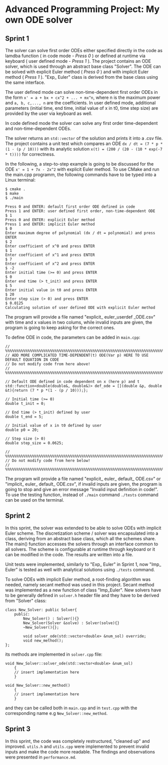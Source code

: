 # Advanced Programming Project: My own ODE solver

## Sprint 1

The solver can solve first order ODEs either specified directly in the code as lamdba function ( in code mode - *Press 0* ) or defined at runtime via keyboard ( user defined mode - *Press 1* ).
The project contains an ODE solver, which is used through an abstract base class "Solver". The ODE can be solved with explicit Euler method ( *Press 0* ) and with implicit Euler method ( *Press 1* ).
"Exp_ Euler" class is derived from the base class using the same interface.

The user defined mode can solve non-time-dependent first order ODEs in the form `x' = a + bx + cx^2 + ... + mx^n`, where n is the maximum power and `a, b, c,..., n` are the coefficients. In user defined mode, additional parameters (initial time, end time, initial value of x in t0, time step size) are provided by the user via keyboard as well.

In code defined mode the solver can solve any first order time-dependent and non-time-dependent ODEs.

The solver returns an `std::vector` of the solution and prints it into a .csv file.
The project contains a unit test which compares an ODE `dx / dt = (7 * p *(1 - (p / 10)))` with its analytic solution `x(t) = (200 / (20 - (10 * exp(-7 * t))))` for correctness.

In the following, a step-to-step example is going to be discussed for the ODE `x' = 1 + 7x - 2x^2` with explicit Euler method.
To use CMake and run the main.cpp programm, the following commands have to be typed into a Linux terminal:

```
$ cmake .
$ make 
$ ./main

Press 0 and ENTER: default first order ODE defined in code
Press 1 and ENTER: user defined first order, non-time-dependent ODE
$ 1
Press 0 and ENTER: explicit Euler method
Press 1 and ENTER: implicit Euler method
$ 0   
Enter maximum degree of polynomial (dx / dt = polynomial) and press ENTER
$ 2
Enter coefficient of x^0 and press ENTER
$ 1
Enter coefficient of x^1 and press ENTER
$ 7
Enter coefficient of x^2 and press ENTER
$ -2
Enter initial time (>= 0) and press ENTER
$ 0
Enter end time (> t_init) and press ENTER
$ 5
Enter initial value in t0 and press ENTER
$ 20
Enter step size (> 0) and press ENTER
$ 0.0125
Calculating solution of user defined ODE with explicit Euler method
```
The program will provide a file named "explicit_ euler_userdef _ODE.csv" with time and x values in two colums, while invalid inputs are given, the program is going to keep asking for the correct ones.

To define ODE in code, the parameters can be added in `main.cpp`:
```
// %%%%%%%%%%%%%%%%%%%%%%%%%%%%%%%%%%%%%%%%%%%%%%%%%%%%%%%%%%%%%%%%%%%%%%%%%%%%%%%%%%%%%%%%%%%%%%%%
// ADD MORE COMPLICATED TIME-DEPENDENT(t) ODE(Var p) HERE TO USE DEFAULT EQUATION IN CODE
// Do not modify code from here above!
// %%%%%%%%%%%%%%%%%%%%%%%%%%%%%%%%%%%%%%%%%%%%%%%%%%%%%%%%%%%%%%%%%%%%%%%%%%%%%%%%%%%%%%%%%%%%%%%%

// Default ODE defined in code dependent on x (here p) and t
std::function<double(double&, double&)> def_ode = [](double &p, double &t){return (7 * p *(1 - (p / 10)));};

// Initial time (>= 0)
double t_init = 0;

// End time (> t_init) defined by user
double t_end = 5;

// Initial value of x in t0 defined by user
double p0 = 20;

// Step size (> 0)
double step_size = 0.0625;

// %%%%%%%%%%%%%%%%%%%%%%%%%%%%%%%%%%%%%%%%%%%%%%%%%%%%%%%%%%%%%%%%%%%%%%%%%%%%%%%%%%%%%%%%%%%%%%%%
// Do not modify code from here below!
// %%%%%%%%%%%%%%%%%%%%%%%%%%%%%%%%%%%%%%%%%%%%%%%%%%%%%%%%%%%%%%%%%%%%%%%%%%%%%%%%%%%%%%%%%%%%%%%%
```
The program will provide a file named "explicit_ euler_ default_ ODE.csv" or "implicit_ euler_ default_ ODE.csv", if invalid inputs are given, the program is going to stop and give an error message "Invalid input definition in code!".
To use the testing function, instead of `./main` command `./tests` command can be used on the terminal.

## Sprint 2

In this sprint, the solver was extended to be able to solve ODEs with implicit Euler scheme. The discretization scheme / solver was encapsulated into a class, deriving from an abstract base class, which all the schemes share.
The main() function accesses the solvers through an interface common to all solvers. The scheme is configurable at runtime through keyboard or it can be modified in the code. The results are written into a file.

Unit tests were implemented, similarly to "Exp_ Euler" in Sprint 1, now "Imp_ Euler" is tested as well with analytical solutions using `./tests` command.

To solve ODEs with implicit Euler method, a root-finding algorithm was needed, namely secant method was used in this project. Secant method was implemented as a new function of class "Imp_Euler".
New solvers have to be generally defined in `solver.h` header file and they have to be derived from "Solver" class:
```
class New_Solver: public Solver{
    public:
        New_Solver() : Solver(){}
        New_Solver(Solver &solve) : Solver(solve){}
        ~New_Solver(){};

        void solver_ode(std::vector<double> &num_sol) override;
        void new_method();
};
```
its methods are implemented in `solver.cpp` file:
```
void New_Solver::solver_ode(std::vector<double> &num_sol)
    {
    // insert implementation here
    }
    
void New_Solver::new_method()
    {
    // insert implementation here
    }
```
and they can be called both in `main.cpp` and in `test.cpp` with the corresponding name e.g `New_Solver::new_method`.

## Sprint 3

In this sprint, the code was completely restructured, "cleaned up" and improved. `utils.h` and `utils.cpp` were implemented to prevent invalid inputs and make the code more readable. The findings and observations were presented in `performance.md`.



